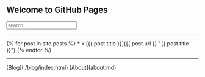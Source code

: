 ## Welcome to GitHub Pages

<form style="margin-bottom:10px;"><input type="text" placeholder="search.."></form>

<hr/>
{% for post in site.posts %}
  *   <span><!-- | {{ post.date | date_to_string }} --></span> » [{{ post.title }}]({{ post.url }} "{{ post.title }}")
{% endfor %}



<!-- <hr/>
{% for page in site.pages %}
  *   » [{{ page.title }}]({{ page.url }} "{{ page.title }}")
{% endfor %} -->

<hr/>
[Blog](./blog/index.html)
[About](about.md)
